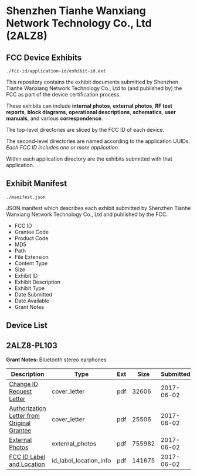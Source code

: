 # Shenzhen Tianhe Wanxiang Network Technology Co., Ltd (2ALZ8)
## FCC Device Exhibits

```
./fcc-id/application-id/exhibit-id.ext
```

This repository contains the exhibit documents submitted by Shenzhen Tianhe Wanxiang Network Technology Co., Ltd to (and published by) the FCC as part of the device certification process.

These exhibits can include **internal photos**, **external photos**, **RF test reports**, **block diagrams**, **operational descriptions**, **schematics**, **user manuals**, and various **correspondence**.

The top-level directories are sliced by the FCC ID of each device.

The second-level directories are named according to the application UUIDs. *Each FCC ID includes one or more application.*

Within each application directory are the exhibits submitted with that application. 

## Exhibit Manifest

```
./manifest.json
```

JSON manifest which describes each exhibit submitted by Shenzhen Tianhe Wanxiang Network Technology Co., Ltd and published by the FCC.

- FCC ID
- Grantee Code
- Product Code
- MD5
- Path
- File Extension
- Content Type
- Size
- Exhibit ID
- Exhibit Description
- Exhibit Type
- Date Submitted
- Date Available
- Grant Notes

## Device List
## 2ALZ8-PL103
**Grant Notes:** Bluetooth stereo earphones

| Description | Type | Ext | Size | Submitted | Available |
| ----------- | ---- | --- | ---- | --------- | --------- |
| [Change ID Request Letter](2ALZ8-PL103/8f02618941bbf7a52eb787b52f7fca7b/3411665.pdf) | cover_letter | pdf | 32606 | 2017-06-02 | 2017-06-02 |
| [Authorization Letter from Original Grantee](2ALZ8-PL103/8f02618941bbf7a52eb787b52f7fca7b/3411666.pdf) | cover_letter | pdf | 25506 | 2017-06-02 | 2017-06-02 |
| [External Photos](2ALZ8-PL103/8f02618941bbf7a52eb787b52f7fca7b/3411667.pdf) | external_photos | pdf | 755982 | 2017-06-02 | 2017-06-02 |
| [FCC ID Label and Location](2ALZ8-PL103/8f02618941bbf7a52eb787b52f7fca7b/3411670.pdf) | id_label_location_info | pdf | 141675 | 2017-06-02 | 2017-06-02 |
